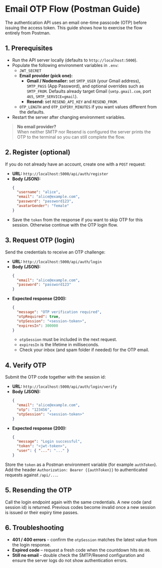 # Email OTP Flow (Postman Guide)

The authentication API uses an email one-time passcode (OTP) before issuing the access token. This guide shows how to exercise the flow entirely from Postman.

## 1. Prerequisites
- Run the API server locally (defaults to `http://localhost:5000`).
- Populate the following environment variables in `.env`:
  - `JWT_SECRET`
  - **Email provider (pick one):**
    - **Gmail / Nodemailer:** set `SMTP_USER` (your Gmail address), `SMTP_PASS` (App Password), and optional overrides such as `SMTP_FROM`. Defaults already target Gmail (`smtp.gmail.com`, port `465`, `SMTP_SERVICE=gmail`).
    - **Resend:** set `RESEND_API_KEY` and `RESEND_FROM`.
  - `OTP_LENGTH` and `OTP_EXPIRY_MINUTES` if you want values different from the defaults.
- Restart the server after changing environment variables.

> **No email provider?**  
> When neither SMTP nor Resend is configured the server prints the OTP to the terminal so you can still complete the flow.

## 2. Register (optional)
If you do not already have an account, create one with a `POST` request:

- **URL:** `http://localhost:5000/api/auth/register`
- **Body (JSON):**
  ```json
  {
    "username": "alice",
    "email": "alice@example.com",
    "password": "password123",
    "avatarGender": "female"
  }
  ```
- Save the `token` from the response if you want to skip OTP for this session. Otherwise continue with the OTP login flow.

## 3. Request OTP (login)
Send the credentials to receive an OTP challenge:

- **URL:** `http://localhost:5000/api/auth/login`
- **Body (JSON):**
  ```json
  {
    "email": "alice@example.com",
    "password": "password123"
  }
  ```
- **Expected response (200):**
  ```json
  {
    "message": "OTP verification required",
    "otpRequired": true,
    "otpSession": "<session-token>",
    "expiresIn": 300000
  }
  ```
  - `otpSession` must be included in the next request.
  - `expiresIn` is the lifetime in milliseconds.
  - Check your inbox (and spam folder if needed) for the OTP email.

## 4. Verify OTP
Submit the OTP code together with the session id:

- **URL:** `http://localhost:5000/api/auth/login/verify`
- **Body (JSON):**
  ```json
  {
    "email": "alice@example.com",
    "otp": "123456",
    "otpSession": "<session-token>"
  }
  ```
- **Expected response (200):**
  ```json
  {
    "message": "Login successful",
    "token": "<jwt-token>",
    "user": { "...": "..." }
  }
  ```

Store the `token` as a Postman environment variable (for example `authToken`). Add the header `Authorization: Bearer {{authToken}}` to authenticated requests against `/api/...`.

## 5. Resending the OTP
Call the login endpoint again with the same credentials. A new code (and session id) is returned. Previous codes become invalid once a new session is issued or their expiry time passes.

## 6. Troubleshooting
- **401 / 400 errors** – confirm the `otpSession` matches the latest value from the login response.
- **Expired code** – request a fresh code when the countdown hits `00:00`.
- **Still no email** – double check the SMTP/Resend configuration and ensure the server logs do not show authentication errors.
